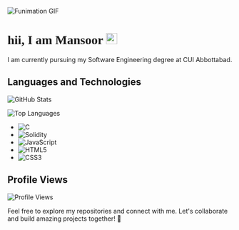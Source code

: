 ![Funimation GIF](https://media.giphy.com/media/Wc9tbE3MWpxwoeAkiY/giphy.gif)
# <span style="font-family: 'Patrick Hand', cursive; font-weight: bold;">hii, I am Mansoor</span> <img align="centre" width="25" src="https://gifdb.com/images/file/cute-wave-emoji-hand-59s88kk0zj3xho40.gif">

I am currently pursuing my Software Engineering degree at CUI Abbottabad.
## Languages and Technologies

![GitHub Stats](https://github-readme-stats.vercel.app/api?username=conspirici&show_icons=true&theme=radical)

![Top Languages](https://github-readme-stats.vercel.app/api/top-langs/?username=conspirici&layout=compact)

- ![C](https://img.shields.io/badge/c-%2300599C.svg?style=for-the-badge&logo=c&logoColor=white)
- ![Solidity](https://img.shields.io/badge/Solidity-%23363636.svg?style=for-the-badge&logo=solidity&logoColor=white)
- ![JavaScript](https://img.shields.io/badge/javascript-%23323330.svg?style=for-the-badge&logo=javascript&logoColor=%23F7DF1E)
- ![HTML5](https://img.shields.io/badge/html5-%23E34F26.svg?style=for-the-badge&logo=html5&logoColor=white)
- ![CSS3](https://img.shields.io/badge/css3-%231572B6.svg?style=for-the-badge&logo=css3&logoColor=white)

## Profile Views

![Profile Views](https://komarev.com/ghpvc/?username=conspirici)

Feel free to explore my repositories and connect with me. Let's collaborate and build amazing projects together! 🚀

